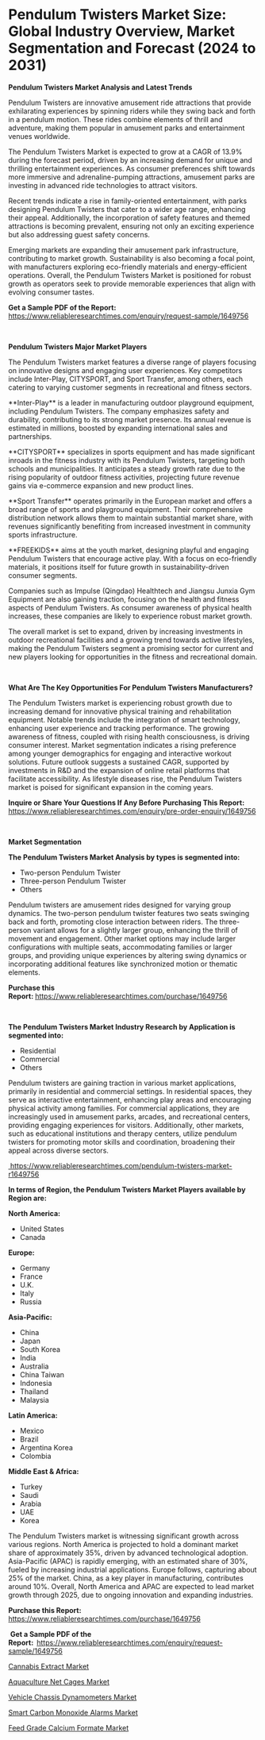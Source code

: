 <p><h1>Pendulum Twisters Market Size: Global Industry Overview, Market Segmentation and Forecast (2024 to 2031)</h1></p><p><strong>Pendulum Twisters Market Analysis and Latest Trends</strong></p>
<p><p>Pendulum Twisters are innovative amusement ride attractions that provide exhilarating experiences by spinning riders while they swing back and forth in a pendulum motion. These rides combine elements of thrill and adventure, making them popular in amusement parks and entertainment venues worldwide.</p><p>The Pendulum Twisters Market is expected to grow at a CAGR of 13.9% during the forecast period, driven by an increasing demand for unique and thrilling entertainment experiences. As consumer preferences shift towards more immersive and adrenaline-pumping attractions, amusement parks are investing in advanced ride technologies to attract visitors. </p><p>Recent trends indicate a rise in family-oriented entertainment, with parks designing Pendulum Twisters that cater to a wider age range, enhancing their appeal. Additionally, the incorporation of safety features and themed attractions is becoming prevalent, ensuring not only an exciting experience but also addressing guest safety concerns.</p><p>Emerging markets are expanding their amusement park infrastructure, contributing to market growth. Sustainability is also becoming a focal point, with manufacturers exploring eco-friendly materials and energy-efficient operations. Overall, the Pendulum Twisters Market is positioned for robust growth as operators seek to provide memorable experiences that align with evolving consumer tastes.</p></p>
<p><strong>Get a Sample PDF of the Report:&nbsp;</strong> <a href="https://www.reliableresearchtimes.com/enquiry/request-sample/1649756?utm_campaign=1430&utm_medium=2&utm_source=Github&utm_content=ia&utm_term=15102024&utm_id=pendulum-twisters">https://www.reliableresearchtimes.com/enquiry/request-sample/1649756</a></p>
<p>&nbsp;</p>
<p><strong>Pendulum Twisters Major Market Players</strong></p>
<p><p>The Pendulum Twisters market features a diverse range of players focusing on innovative designs and engaging user experiences. Key competitors include Inter-Play, CITYSPORT, and Sport Transfer, among others, each catering to varying customer segments in recreational and fitness sectors.</p><p>**Inter-Play** is a leader in manufacturing outdoor playground equipment, including Pendulum Twisters. The company emphasizes safety and durability, contributing to its strong market presence. Its annual revenue is estimated in millions, boosted by expanding international sales and partnerships.</p><p>**CITYSPORT** specializes in sports equipment and has made significant inroads in the fitness industry with its Pendulum Twisters, targeting both schools and municipalities. It anticipates a steady growth rate due to the rising popularity of outdoor fitness activities, projecting future revenue gains via e-commerce expansion and new product lines.</p><p>**Sport Transfer** operates primarily in the European market and offers a broad range of sports and playground equipment. Their comprehensive distribution network allows them to maintain substantial market share, with revenues significantly benefiting from increased investment in community sports infrastructure.</p><p>**FREEKIDS** aims at the youth market, designing playful and engaging Pendulum Twisters that encourage active play. With a focus on eco-friendly materials, it positions itself for future growth in sustainability-driven consumer segments.</p><p>Companies such as Impulse (Qingdao) Healthtech and Jiangsu Junxia Gym Equipment are also gaining traction, focusing on the health and fitness aspects of Pendulum Twisters. As consumer awareness of physical health increases, these companies are likely to experience robust market growth.</p><p>The overall market is set to expand, driven by increasing investments in outdoor recreational facilities and a growing trend towards active lifestyles, making the Pendulum Twisters segment a promising sector for current and new players looking for opportunities in the fitness and recreational domain.</p></p>
<p>&nbsp;</p>
<p><strong>What Are The Key Opportunities For Pendulum Twisters Manufacturers?</strong></p>
<p><p>The Pendulum Twisters market is experiencing robust growth due to increasing demand for innovative physical training and rehabilitation equipment. Notable trends include the integration of smart technology, enhancing user experience and tracking performance. The growing awareness of fitness, coupled with rising health consciousness, is driving consumer interest. Market segmentation indicates a rising preference among younger demographics for engaging and interactive workout solutions. Future outlook suggests a sustained CAGR, supported by investments in R&D and the expansion of online retail platforms that facilitate accessibility. As lifestyle diseases rise, the Pendulum Twisters market is poised for significant expansion in the coming years.</p></p>
<p><strong>Inquire or Share Your Questions If Any Before Purchasing This Report:</strong> <a href="https://www.reliableresearchtimes.com/enquiry/pre-order-enquiry/1649756?utm_campaign=1430&utm_medium=2&utm_source=Github&utm_content=ia&utm_term=15102024&utm_id=pendulum-twisters">https://www.reliableresearchtimes.com/enquiry/pre-order-enquiry/1649756</a></p>
<p>&nbsp;</p>
<p><strong>Market Segmentation</strong></p>
<p><strong>The Pendulum Twisters Market Analysis by types is segmented into:</strong></p>
<p><ul><li>Two-person Pendulum Twister</li><li>Three-person Pendulum Twister</li><li>Others</li></ul></p>
<p><p>Pendulum twisters are amusement rides designed for varying group dynamics. The two-person pendulum twister features two seats swinging back and forth, promoting close interaction between riders. The three-person variant allows for a slightly larger group, enhancing the thrill of movement and engagement. Other market options may include larger configurations with multiple seats, accommodating families or larger groups, and providing unique experiences by altering swing dynamics or incorporating additional features like synchronized motion or thematic elements.</p></p>
<p><strong>Purchase this Report:&nbsp;</strong><a href="https://www.reliableresearchtimes.com/purchase/1649756?utm_campaign=1430&utm_medium=2&utm_source=Github&utm_content=ia&utm_term=15102024&utm_id=pendulum-twisters">https://www.reliableresearchtimes.com/purchase/1649756</a></p>
<p>&nbsp;</p>
<p><strong>The Pendulum Twisters Market Industry Research by Application is segmented into:</strong></p>
<p><ul><li>Residential</li><li>Commercial</li><li>Others</li></ul></p>
<p><p>Pendulum twisters are gaining traction in various market applications, primarily in residential and commercial settings. In residential spaces, they serve as interactive entertainment, enhancing play areas and encouraging physical activity among families. For commercial applications, they are increasingly used in amusement parks, arcades, and recreational centers, providing engaging experiences for visitors. Additionally, other markets, such as educational institutions and therapy centers, utilize pendulum twisters for promoting motor skills and coordination, broadening their appeal across diverse sectors.</p></p>
<p><a href="https://www.reliableresearchtimes.com/pendulum-twisters-market-r1649756?utm_campaign=1430&utm_medium=2&utm_source=Github&utm_content=ia&utm_term=15102024&utm_id=pendulum-twisters">&nbsp;https://www.reliableresearchtimes.com/pendulum-twisters-market-r1649756</a></p>
<p><strong>In terms of Region, the Pendulum Twisters Market Players available by Region are:</strong></p>
<p>
    <p> <strong> North America: </strong>
        <ul>
            <li>United States</li>
            <li>Canada</li>
        </ul>
        </p> 
    <p> <strong> Europe: </strong>
        <ul>
            <li>Germany</li>
            <li>France</li>
            <li>U.K.</li>
            <li>Italy</li>
            <li>Russia</li>
        </ul>
        </p> 
    <p> <strong> Asia-Pacific: </strong>
        <ul>
            <li>China</li>
            <li>Japan</li>
            <li>South Korea</li>
            <li>India</li>
            <li>Australia</li>
            <li>China Taiwan</li>
            <li>Indonesia</li>
            <li>Thailand</li>
            <li>Malaysia</li>
        </ul>
        </p> 
    <p> <strong> Latin America: </strong>
        <ul>
            <li>Mexico</li>
            <li>Brazil</li>
            <li>Argentina Korea</li>
            <li>Colombia</li>
        </ul>
        </p> 
    <p> <strong> Middle East & Africa: </strong>
        <ul>
            <li>Turkey</li>
            <li>Saudi</li>
            <li>Arabia</li>
            <li>UAE</li>
            <li>Korea</li>
        </ul>
    </p>
    </p>
<p><p>The Pendulum Twisters market is witnessing significant growth across various regions. North America is projected to hold a dominant market share of approximately 35%, driven by advanced technological adoption. Asia-Pacific (APAC) is rapidly emerging, with an estimated share of 30%, fueled by increasing industrial applications. Europe follows, capturing about 25% of the market. China, as a key player in manufacturing, contributes around 10%. Overall, North America and APAC are expected to lead market growth through 2025, due to ongoing innovation and expanding industries.</p></p>
<p><strong>Purchase this Report: </strong><a href="https://www.reliableresearchtimes.com/purchase/1649756?utm_campaign=1430&utm_medium=2&utm_source=Github&utm_content=ia&utm_term=15102024&utm_id=pendulum-twisters">https://www.reliableresearchtimes.com/purchase/1649756</a></p>
<p>&nbsp;<strong>Get a Sample PDF of the Report:&nbsp;&nbsp;</strong><a href="https://www.reliableresearchtimes.com/enquiry/request-sample/1649756?utm_campaign=1430&utm_medium=2&utm_source=Github&utm_content=ia&utm_term=15102024&utm_id=pendulum-twisters">https://www.reliableresearchtimes.com/enquiry/request-sample/1649756</a></p>
<p><strong></strong></p>
<p><p><a href="https://www.linkedin.com/pulse/global-cannabis-extract-market-opportunities-challenges2024-rlhcf?trk=public_post_embed_feed-article-content&utm_campaign=1430&utm_medium=2&utm_source=Github&utm_content=ia&utm_term=15102024&utm_id=pendulum-twisters">Cannabis Extract Market</a></p><p><a href="https://www.linkedin.com/pulse/global-aquaculture-net-cages-market-size-trends-analysis-nbimf?trk=public_post_embed_feed-article-content&utm_campaign=1430&utm_medium=2&utm_source=Github&utm_content=ia&utm_term=15102024&utm_id=pendulum-twisters">Aquaculture Net Cages Market</a></p><p><a href="https://www.linkedin.com/pulse/global-vehicle-chassis-dynamometers-market-landscape-future-zj4zf?trk=public_post_embed_feed-article-content&utm_campaign=1430&utm_medium=2&utm_source=Github&utm_content=ia&utm_term=15102024&utm_id=pendulum-twisters">Vehicle Chassis Dynamometers Market</a></p><p><a href="https://www.linkedin.com/pulse/smart-carbon-monoxide-alarms-market-size-type-wallfixed-alarmportable-nbdgf?trk=public_post_embed_feed-article-content&utm_campaign=1430&utm_medium=2&utm_source=Github&utm_content=ia&utm_term=15102024&utm_id=pendulum-twisters">Smart Carbon Monoxide Alarms Market</a></p><p><a href="https://www.linkedin.com/pulse/feed-grade-calcium-formate-market-evolution-key-trends-regional-9s2uf?trk=public_post_embed_feed-article-content&utm_campaign=1430&utm_medium=2&utm_source=Github&utm_content=ia&utm_term=15102024&utm_id=pendulum-twisters">Feed Grade Calcium Formate Market</a></p></p>